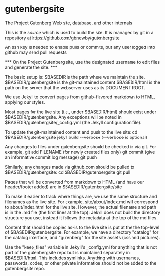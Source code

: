 # gutenbergsite
The Project Gutenberg Web site, database, and other internals

This is the *source* which is used to build the site. It is managed by git in a repository at https://github.com/gbnewby/gutenbergsite
  
An ssh key is needed to enable pulls or commits, but any user logged into github may send pull requests. 

*** On the Project Gutenberg site, use the designated username to edit files and generate the site. ***

The basic setup is:
 $BASEDIR is the path where we maintain the site.
 $BASEDIR/gutenbergsite is the git-maintained content
 $BASEDIR/html is the path on the server that the webserver uses as its DOCUMENT ROOT.

We use Jekyll to convert pages from github-flavored markdown to HTML, applying our styles.

Most pages for the live site (i.e., under $BASEDIR/html) should exist under $BASEDIR/gutenbergsite. Any exceptions will be noted in $BASEDIR/gutenbergsite/_config.yml (the Jekyll configuration file).

To update the git-maintained content and push to the live site:
  cd $BASEDIR/gutenbergsite
  jekyll build --verbose
    (--verbose is optional)

Any changes to files under gutenbergsite should be checked in via git. For example, 
  git add FILENAME (for newly created files only)
  git commit (give an informative commit log message)
  git push

Similarly, any changes made via github.com should be pulled to $BASEDIR/gutenbergsite:
  cd $BASEDIR/gutenbergsite
  git pull

Pages that will be converted from markdown to HTML (and have our header/footer added) are in $BASEDIR/gutenbergsite/site

To make it easier to track where things are, we use the same structure and filenames as the live site. For example, site/about/index.md will correspond to about/index.html for the live site.  However, the actual filename and path is in the .md file (the first lines at the top): Jekyll does not build the directory structure you use, instead it follows the metadata at the top of the md files.

Content that should be copied as-is to the live site is put at the the top-level of $BASEDIR/gutenbergsite.  For example, we have a directory "catalog" for the catalog interface, and "gutenberg" for the site assets (css and pictures).

Use the "keep_files" variable in Jekyll's _config.yml for anything that is not part of the gutenbergsite repo but is maintained separately in $BASEDIR/html. This includes symlinks. Anything with usernames, passwords, codes, or other private information should not be added to the gutenbergsite repo.





